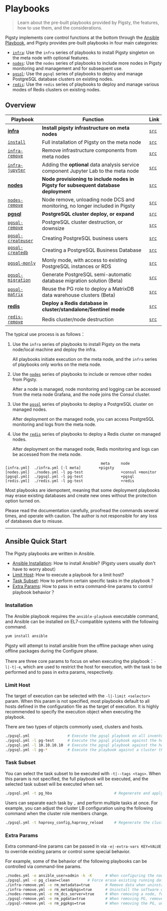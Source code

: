# Playbooks

> Learn about the pre-built playbooks provided by Pigsty, the features, how to use them, and the considerations.

Pigsty implements core control functions at the bottom through the [Ansible Playbook](#Ansible-quick-start), and Pigsty provides pre-built playbooks in four main categories:

* [`infra`](p-infra.md): Use the `infra` series of playbooks to install Pigsty singleton on the meta node with optional features.
* [`nodes`](p-nodes.md): Use the `nodes` series of playbooks to include more nodes in Pigsty monitoring and management and for subsequent use.
* [`pgsql`](p-pgsql.md): Use the `pgsql` series of playbooks to deploy and manage PostgreSQL database clusters on existing nodes.
* [`redis`](p-redis.md): Use the `redis` series of playbooks to deploy and manage various modes of Redis clusters on existing nodes.


## Overview

| Playbook                                          | Function                                                                             | Link                                                                      |
|---------------------------------------------------|--------------------------------------------------------------------------------------|---------------------------------------------------------------------------|
| [**infra**](p-infra.md#infra)                     | **Install pigsty infrastructure on meta nodes**                                      | [`src`](https://github.com/vonng/pigsty/blob/master/infra.yml)            |
| [`install`](p-infra.md#install)                   | Full installation of Pigsty on the meta node                                         | [`src`](https://github.com/vonng/pigsty/blob/master/install.yml)          |
| [`infra-remove`](p-infra.md#infra-jupyter)        | Remove infrastructure components from meta nodes                                     | [`src`](https://github.com/vonng/pigsty/blob/master/infra-remove.yml)     |
| [`infra-jupyter`](p-infra.md#infra-jupyter)       | Adding the **optional** data analysis service component Jupyter Lab to the meta node | [`src`](https://github.com/vonng/pigsty/blob/master/infra-jupyter.yml)    |
| [**nodes**](p-nodes.md#nodes)                     | **Node provisioning to include nodes in Pigsty for subsequent database deployment**  | [`src`](https://github.com/vonng/pigsty/blob/master/nodes.yml)            |
| [`nodes-remove`](p-nodes.md#nodes-remove)         | Node remove, unloading node DCS and monitoring, no longer included in Pigsty         | [`src`](https://github.com/vonng/pigsty/blob/master/nodes-remove.yml)     |
| [**pgsql**](p-pgsql.md#pgsql)                     | **PostgreSQL cluster deploy, or expand**                                             | [`src`](https://github.com/vonng/pigsty/blob/master/pgsql.yml)            |
| [`pgsql-remove`](p-pgsql.md#pgsql-remove)         | PostgreSQL cluster destruction, or downsize                                          | [`src`](https://github.com/vonng/pigsty/blob/master/pgsql-remove.yml)     |
| [`pgsql-createuser`](p-pgsql.md#pgsql-createuser) | Creating PostgreSQL business users                                                   | [`src`](https://github.com/vonng/pigsty/blob/master/pgsql-createuser.yml) |
| [`pgsql-createdb`](p-pgsql.md#pgsql-createdb)     | Creating a PostgreSQL Business Database                                              | [`src`](https://github.com/vonng/pigsty/blob/master/pgsql-createdb.yml)   |
| [`pgsql-monly`](p-pgsql.md#pgsql-monly)           | Monly mode, with access to existing PostgreSQL instances or RDS                      | [`src`](https://github.com/vonng/pigsty/blob/master/pgsql-monly.yml)      |
| [`pgsql-migration`](p-pgsql.md#pgsql-migration)   | Generate PostgreSQL semi-automatic database migration solution (Beta)                | [`src`](https://github.com/vonng/pigsty/blob/master/pgsql-migration.yml)  |
| [`pgsql-matrix`](p-pgsql.md#pgsql-matrix)         | Reuse the PG role to deploy a MatrixDB data warehouse clusters (Beta)                | [`src`](https://github.com/vonng/pigsty/blob/master/pigsty-matrixdb.yml)  |
| [**redis**](p-redis.md#redis)                     | **Deploy a Redis database in cluster/standalone/Sentinel mode**                      | [`src`](https://github.com/vonng/pigsty/blob/master/redis.yml)            |
| [`redis-remove`](p-redis.md#redis-remove)         | Redis cluster/node destruction                                                       | [`src`](https://github.com/vonng/pigsty/blob/master/redis-remove.yml)     |

The typical use process is as follows：

1. Use the `infra` series of playbooks to install Pigsty on the meta node/local machine and deploy the infra.
   
   All playbooks initiate execution on the meta node, and the `infra` series of playbooks only works on the meta node.

2. Use the [`nodes`](p-nodes.md) series of playbooks to include or remove other nodes from Pigsty.

   After a node is managed, node monitoring and logging can be accessed from the meta node Grafana, and the node joins the Consul cluster.

3. Use the [`pgsql`](p-pgsql.md) series of playbooks to deploy a PostgreSQL cluster on managed nodes.

   After deployment on the managed node, you can access PostgreSQL monitoring and logs from the meta node.

4. Use the [`redis`](p-redis.md) series of playbooks to deploy a Redis cluster on managed nodes.

   After deployment on the managed node, Redis monitoring and logs can be accessed from the meta node.

```
                                           meta     node
[infra.yml]  ./infra.yml [-l meta]        +pigsty 
[nodes.yml]  ./nodes.yml -l pg-test                 +consul +monitor
[pgsql.yml]  ./pgsql.yml -l pg-test                 +pgsql
[redis.yml]  ./redis.yml -l pg-test                 +redis
```



Most playbooks are idempotent, meaning that some deployment playbooks may erase existing databases and create new ones without the protection option turned on.

Please read the documentation carefully, proofread the commands several times, and operate with caution. The author is not responsible for any loss of databases due to misuse.

------------------



## Ansible Quick Start

The Pigsty playbooks are written in Ansible.

* [Ansible Installation](#Installation): How to install Ansible? (Pigsty users usually don't have to worry about）
* [Limit Host](#limit-host): How to execute a playbook for a limit host?
* [Task Subset](#task-subset): How to perform certain specific tasks in the playbook？
* [Extra Params](#extra-params): How to pass in extra command-line params to control playbook behavior？

### Installation

The Ansible playbook requires the `ansible-playbook` executable command, and Ansible can be installed on EL7-compatible systems with the following command.

```bash
yum install ansible
```

Pigsty will attempt to install ansible from the offline package when using offline packages during the Configure phase.

There are three core params to focus on when executing the playbook：`-l|-t|-e`, which are used to restrict the host for execution, with the task to be performed and to pass in extra params, respectively.

### Limit Host

The target of execution can be selected with the `-l|-limit <selector>` param. When this param is not specified, most playbooks default to all hosts defined in the configuration file as the target of execution.
It is highly recommended to specify the execution object when executing the playbook.

There are two types of objects commonly used, clusters and hosts.

```bash
./pgsql.yml                 # Execute the pgsql playbook on all inventory hosts(this is dangerous!)
./pgsql.yml -l pg-test      # Execute the pgsql playbook against the hosts in the pg-test cluster
./pgsql.yml -l 10.10.10.10  # Execute the pgsql playbook against the host at 10.10.10.10
./pgsql.yml -l pg-*         # Execute the playbook against a cluster that matches the pg-* pattern (glob)
```


### Task Subset

You can select the task subset to be executed with `-t|--tags <tags>`. When this param is not specified, the full playbook will be executed, and the selected task subset will be executed when set.

```bash
./pgsql.yml -t pg_hba                            # Regenerate and apply cluster HBA rules
```

Users can separate each task by `,` and perform multiple tasks at once. For example, you can adjust the cluster LB configuration using the following command when the cluster role members change.

```bash
./pgsql.yml -t haproxy_config,haproxy_reload     # Regenerate the cluster LB configuration and apply
```

### Extra Params

Extra command-line params can be passed in via `-e|-extra-vars KEY=VALUE` to override existing params or control some special behavior.

For example, some of the behavior of the following playbooks can be controlled via command-line params.

```bash
./nodes.yml -e ansible_user=admin -k -K      # When configuring the node, use another admin user, and enter ssh with the sudo password
./pgsql.yml -e pg_clean=clean        # Force erase existing running database instances when installing PG (dangerous)
./infra-remove.yml -e rm_metadata=true       # Remove data when uninstalling Pigsty
./infra-remove.yml -e rm_metadpkgs=true      # Uninstall the software when uninstalling Pigsty
./nodes-remove.yml -e rm_dcs_server=true     # When removing a node, force removal even if there is a DCS server on it
./pgsql-remove.yml -e rm_pgdata=true         # When removing PG, remove data together
./pgsql-remove.yml -e rm_pgpkgs=true         # When removing the PG, uninstall the software as well
```


